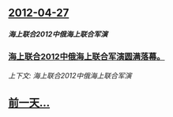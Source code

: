 ## [2012-04-27](/zh/news/2012/04/27/index.md)

##### 海上联合2012中俄海上联合军演
### [ 海上联合2012中俄海上联合军演圆满落幕。](/zh/news/2012/04/27/海上联合2012中俄海上联合军演圆满落幕.md)
_上下文: 海上联合2012中俄海上联合军演_

## [前一天...](/zh/news/2012/04/26/index.md)

